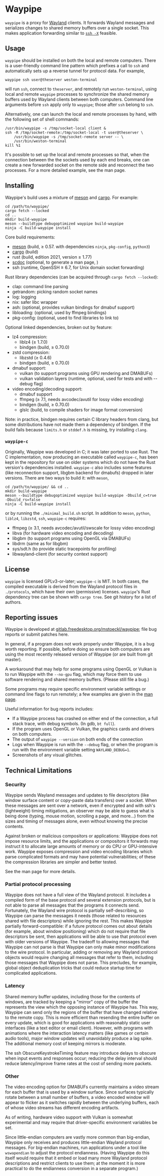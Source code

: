 Waypipe
================================================================================

`waypipe` is a proxy for [Wayland][l0] clients. It forwards Wayland messages and
serializes changes to shared memory buffers over a single socket. This makes
application forwarding similar to [`ssh -X`][l1] feasible.

[l0]: https://wayland.freedesktop.org/
[l1]: https://wiki.archlinux.org/title/OpenSSH#X11_forwarding

## Usage

`waypipe` should be installed on both the local and remote computers. There is a
user-friendly command line pattern which prefixes a call to `ssh` and
automatically sets up a reverse tunnel for protocol data. For example,

```
waypipe ssh user@theserver weston-terminal
```

will run `ssh`, connect to `theserver`, and remotely run `weston-terminal`,
using local and remote `waypipe` processes to synchronize the shared memory
buffers used by Wayland clients between both computers. Command line arguments
before `ssh` apply only to `waypipe`; those after `ssh` belong to `ssh`.

Alternatively, one can launch the local and remote processes by hand, with the
following set of shell commands:

```
/usr/bin/waypipe -s /tmp/socket-local client &
ssh -R /tmp/socket-remote:/tmp/socket-local -t user@theserver \
    /usr/bin/waypipe -s /tmp/socket-remote server -- \
    /usr/bin/weston-terminal
kill %1
```

It's possible to set up the local and remote processes so that, when the
connection between the the sockets used by each end breaks, one can create a new
forwarded socket on the remote side and reconnect the two processes. For a more
detailed example, see the man page.

## Installing

Waypipe's build uses a mixture of [meson][i0] and [cargo][i1]. For example:
```
cd /path/to/waypipe/
cargo fetch --locked
cd ..
mkdir build-waypipe
meson --buildtype debugoptimized waypipe build-waypipe
ninja -C build-waypipe install
```

Core build requirements:

- [meson][i0] (build, ≥ 0.57. with dependencies `ninja`, `pkg-config`, `python3`)
- [cargo][i1] (build)
- rust (build, edition 2021, version ≥ 1.77)
- [scdoc][i2] (optional, to generate a man page, )
- ssh (runtime, OpenSSH ≥ 6.7, for Unix domain socket forwarding)

Rust library dependencies (can be acquired through `cargo fetch --locked`):

- clap: command line parsing
- getrandom: picking random socket names
- log: logging
- nix: safer libc wrapper
- ash: (optional, provides vulkan bindings for dmabuf support)
- libloading: (optional, used by ffmpeg bindings)
- pkg-config: (optional, used to find libraries to link to)

Optional linked dependencies, broken out by feature:

- lz4 compression:
  - liblz4 (≥ 1.7.0)
  - bindgen (build, ≥ 0.70.0)
- zstd compression:
  - libzstd (≥ 0.4.6)
  - bindgen (build, ≥ 0.70.0)
- dmabuf support:
  - vulkan (to support programs using GPU rendering and DMABUFs)
  - vulkan validation layers (runtime, optional, used for tests and with --debug flag)
- video encoding/decoding support:
  - dmabuf support
  - ffmpeg (≥ 7.1, needs avcodec/avutil for lossy video encoding)
  - bindgen (build, ≥ 0.70.0)
  - glslc (build, to compile shaders for image format conversion)

Note: in practice, bindgen requires certain C library headers from clang, but some
distributions have not made them a dependency of bindgen. If the build fails
because `limits.h` or `stddef.h` is missing, try installing `clang`.

[i0]: https://mesonbuild.com/
[i1]: https://doc.rust-lang.org/cargo/
[i2]: https://git.sr.ht/~sircmpwn/scdoc

### `waypipe-c`

Originally, Waypipe was developed in C; it was later ported to use Rust. The
C implementation, now producing an executable called `waypipe-c`, has been kept
in the repository for use on older systems which do not have the Rust version's
dependencies installed. `waypipe-c` also includes some features (like reconnection
support, libgbm backend for dmabufs) dropped in later versions. There are two ways to
build it: with `meson`,
```
cd /path/to/waypipe/ && cd ..
mkdir build-waypipe
meson --buildtype debugoptimized waypipe build-waypipe -Dbuild_c=true -Dbuild_rs=false
ninja -C build-waypipe install
```
or by running the `./minimal_build.sh` script. In addition to `meson`, `python`,
`liblz4`, `libzstd`, `ssh`, `waypipe-c` requires:

- ffmpeg (≥ 3.1, needs avcodec/avutil/swscale for lossy video encoding)
- libva (for hardware video encoding and decoding)
- libgbm (to support programs using OpenGL via DMABUFs)
- libdrm (same as for libgbm)
- sys/sdt.h (to provide static tracepoints for profiling)
- libwayland-client (for security context support)

## License

`waypipe` is licensed GPLv3-or-later; `waypipe-c` is MIT. In both cases, the
compiled executable is derived from the Wayland protocol files in `./protocols`,
which have their own (permissive) licenses. `waypipe`'s Rust dependency tree
can be shown with `cargo tree`. See git history for a list of authors.

## Reporting issues

Waypipe is developed at [gitlab.freedesktop.org/mstoeckl/waypipe][r0]; 
file bug reports or submit patches here.

In general, if a program does not work properly under Waypipe, it is a bug worth
reporting. If possible, before doing so ensure both computers are using the most
recently released version of Waypipe (or are built from git master).

A workaround that may help for some programs using OpenGL or Vulkan is to run
Waypipe with the `--no-gpu` flag, which may force them to use software rendering
and shared memory buffers. (Please still file a bug.)

Some programs may require specific environment variable settings or command line
flags to run remotely; a few examples are given in the [man page][r1].

Useful information for bug reports includes:

- If a Waypipe process has crashed on either end of the connection, a full stack
  trace, with debug symbols. (In gdb, `bt full`).
- If the program uses OpenGL or Vulkan, the graphics cards and drivers on both
  computers.
- The output of `waypipe --version` on both ends of the connection
- Logs when Waypipe is run with the `--debug` flag, or when the program is run
  with the environment variable setting `WAYLAND_DEBUG=1`.
- Screenshots of any visual glitches.

[r0]: https://gitlab.freedesktop.org/mstoeckl/waypipe/
[r1]: https://gitlab.freedesktop.org/mstoeckl/waypipe/-/blob/master/waypipe.scd

## Technical Limitations

### Security

Waypipe sends Wayland messages and updates to file descriptors (like window surface
content or copy-paste data transfers) over a socket. When these messages are
sent over a network, even if encrypted and with ssh's (lightweight) timing mitigations,
an observer may be able to guess what is being done (typing, mouse motion, scrolling
a page, and more...) from the sizes and timing of messages alone, even without
knowing the precise contents.

Against broken or malicious compositors or applications: Waypipe does not impose
resource limits, and the applications or compositors it forwards may instruct it
to allocate large amounts of memory or do CPU or GPU-intensive work. Waypipe exposes
compression and video encoding libraries which parse complicated formats and may
have potential vulnerabilities; of these the compression libraries are simpler
and better tested.

See the man page for more details.

### Partial protocol processing

Waypipe does not have a full view of the Wayland protocol. It includes a
compiled form of the base protocol and several extension protocols, but is not
able to parse all messages that the programs it connects send. Fortunately, the
Wayland wire protocol is partially self-describing, so Waypipe can parse the
messages it needs (those related to resources shared with file descriptors)
while ignoring the rest. This makes Waypipe partially forward-compatible: if a
future protocol comes out about details (for example, about window positioning)
which do not require that file descriptors be sent, then applications will be
able to use that protocol even with older versions of Waypipe. The tradeoff to
allowing messages that Waypipe can not parse is that Waypipe can only make minor
modifications to the wire protocol. In particular, adding or removing any
Wayland protocol objects would require changing all messages that refer to them,
including those messages that Waypipe does not parse. This precludes, for
example, global object deduplication tricks that could reduce startup time for
complicated applications.

### Latency

Shared memory buffer updates, including those for the contents of windows, are
tracked by keeping a "mirror" copy of the buffer the represents the view which
the opposing instance of Waypipe has. This way, Waypipe can send only the
regions of the buffer that have changed relative to the remote copy. This is
more efficient than resending the entire buffer on every update, which is good
for applications with reasonably static user interfaces (like a text editor or
email client). However, with programs with animations where the interaction
latency matters (like games or certain audio tools), major window updates will
unavoidably produce a lag spike. The additional memory cost of keeping mirrors
is moderate.

The ssh ObscureKeystrokeTiming feature may introduce delays to obscure when
input events and responses occur; reducing the delay interval should reduce
latency/improve frame rates at the cost of sending more packets.

### Other

The video encoding option for DMABUFs currently maintains a video stream for
each buffer that is used by a window surface. Since surfaces typically rotate
between a small number of buffers, a video encoded window will appear to flicker
as it switches rapidly between the underlying buffers, each of whose video
streams has different encoding artifacts.

As of writing, hardware video support with Vulkan is somewhat experimental and may
require that driver-specific environment variables be set.

Since little-endian computers are vastly more common than big-endian, Waypipe
only receives and produces little-endian Wayland protocol messages. For
big-endian machines, run applications under a tool like `wswapendian` to adjust
the protocol endianness. (Having Waypipe do this itself would require that it
embed or load many more Wayland protocol descriptions and restrict clients to
use them; at the moment it is more practical to do the endianness conversion
in a separate program.)

